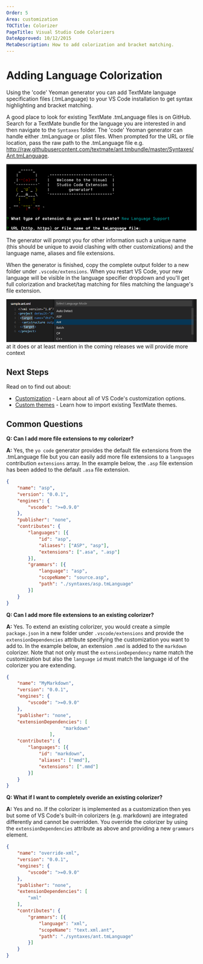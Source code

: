 ```yaml
---
Order: 5
Area: customization
TOCTitle: Colorizer
PageTitle: Visual Studio Code Colorizers
DateApproved: 10/12/2015
MetaDescription: How to add colorization and bracket matching.
---
```


# Adding Language Colorization
Using the 'code' Yeoman generator you can add TextMate language specification files (.tmLanguage) to your VS Code installation to get syntax highlighting and bracket matching.

A good place to look for existing TextMate .tmLanguage files is on GitHub.  Search for a TextMate bundle for the language you are interested in and then navigate to the `Syntaxes` folder.  The 'code' Yeoman generator can handle either .tmLanguage or .plist files.  When prompted for the URL or file location, pass the raw path to the .tmLanguage file e.g. http://raw.githubusercontent.com/textmate/ant.tmbundle/master/Syntaxes/Ant.tmLanguage.

![yo code language](images/colorizer/yocodelanguage.png)

The generator will prompt you for other information such a unique name (this should be unique to avoid clashing with other customizations) and the language name, aliases and file extensions. 

When the generator is finished, copy the complete output folder to a new folder under `.vscode/extensions`.  When you restart VS Code, your new language will be visible in the language specifier dropdown and you'll get full colorization and bracket/tag matching for files matching the language's file extension.

![ant language](images/colorizer/antlanguage.png)
at it does or at least mention in the coming releases we will provide more context

## Next Steps
Read on to find out about:  

* [Customization](/docs/customization/overview) - Learn about all of VS Code's customization options.
* [Custom themes](/docs/customization/themes) - Learn how to import existing TextMate themes.

## Common Questions

**Q: Can I add more file extensions to my colorizer?**

**A:** Yes, the `yo code` generator provides the default file extensions from the .tmLanguage file but you can easily add more file extensions to a `languages` contribution `extensions` array.  In the example below, the `.asp` file extension has been added to the default `.asa` file extension. 

```json
{
	"name": "asp",
	"version": "0.0.1",
	"engines": {
		"vscode": ">=0.9.0"
	},
	"publisher": "none",
	"contributes": {
		"languages": [{
			"id": "asp",
			"aliases": ["ASP", "asp"],
			"extensions": [".asa", ".asp"]
		}],
		"grammars": [{
			"language": "asp",
			"scopeName": "source.asp",
			"path": "./syntaxes/asp.tmLanguage"
		}]
	}
}
```

**Q: Can I add more file extensions to an existing colorizer?**

**A:** Yes. To extend an existing colorizer, you would create a simple `package.json` in a new folder under `.vscode/extensions` and provide the `extensionDependencies` attribute specifying the customization you want to add to.  In the example below, an extension `.mmd` is added to the `markdown` colorizer. Note that not only must the `extensionDependency` name match the customization but also the `language` `id` must match the language id of the colorizer you are extending.

```json
{
	"name": "MyMarkdown",
	"version": "0.0.1",
	"engines": {
		"vscode": ">=0.9.0"
	},
	"publisher": "none",
	"extensionDependencies": [
                     "markdown"
                ],
	"contributes": {
		"languages": [{
			"id": "markdown",
			"aliases": ["mmd"],
			"extensions": [".mmd"]
		}]
	}
}
```

**Q: What if I want to completely overide an existing colorizer?**

**A:** Yes and no.  If the colorizer is implemented as a customization then yes but some of VS Code's built-in colorizers (e.g. markdown) are integrated differently and cannot be overridden.  You override the colorizer by using the `extensionDependencies` attribute as above and providing a new `grammars` element.

```json
{
	"name": "override-xml",
	"version": "0.0.1",
	"engines": {
		"vscode": ">=0.9.0"
	},
	"publisher": "none",
	"extensionDependencies": [
		"xml"
	],
	"contributes": {
		"grammars": [{
			"language": "xml",
			"scopeName": "text.xml.ant",
			"path": "./syntaxes/ant.tmLanguage"
		}]
	}
}
```

